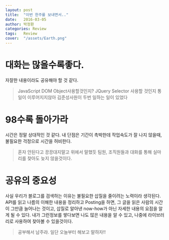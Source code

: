 ```yaml
---
layout: post
title:  "이번 한주를 보내면서.."
date:   2016-03-05
author: 박정환
categories: Review
tags:	Review
cover:  "/assets/Earth.png"
---
```


# 대화는 많을수록좋다.
자잘한 내용이라도 공유해야 할 것 같다.
> JavaScript DOM Object사용할것인지? JQuery Selector 사용할 것인지 통일이 이루어지지않아 김준성사원이 두번 일하는 일이 있었다

# 98수록 돌아가라
시간은 정말 상대적인 것 같다.
내 단점은 기간이 촉박한데 작업속도가 잘 나지 않을때, 불필요한 걱정으로 시간을 허비한다.
> 혼자 안된다고 끙끙대지말고 위에서 말했듯 팀원, 조직원들과 대화를 통해 실마리를 찾아도 늦지 않을것이다.

# 공유의 중요성
사실 우리가 블로그를 검색하는 이유는 불필요한 삽질을 줄이려는 노력이라 생각된다. 
API를 읽고 나름의 이해한 내용을 정리하고 Posting을 하면, 그 글을 읽은 사람의 시간이 그만큼 늘어나는 것이고, 삽질로 알아낸 now-how가 아닌 자세한 내용의 요점을 알게 될 수 있다. 내가 그런정보를 쌓다보면 나도 많은 내용을 알 수 있고, 나중에 라이브러리로 사용하여 찾아볼 수 있을것이다.
> 공부해서 남주랴. 일단 오늘부터 해보고 말하자!!
